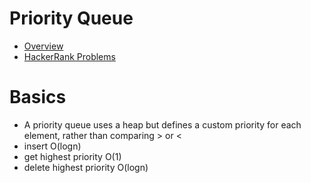 # Priority Queue

- [Overview](https://www.youtube.com/watch?v=wptevk0bshY)
- [HackerRank Problems](https://www.hackerrank.com/domains/data-structures?filters%5Bsubdomains%5D%5B%5D=heap)

# Basics
- A priority queue uses a heap but defines a custom priority for each element, rather than comparing > or <
- insert O(logn)
- get highest priority O(1)
- delete highest priority O(logn)
